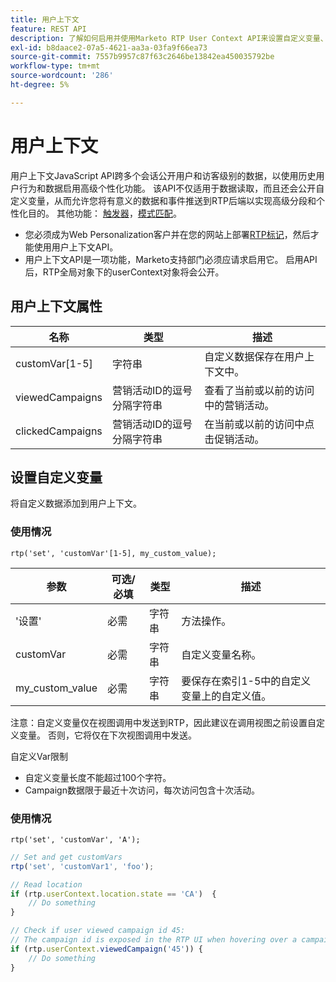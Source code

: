 ```yaml
---
title: 用户上下文
feature: REST API
description: 了解如何启用并使用Marketo RTP User Context API来设置自定义变量、跨访问读取用户数据以及跟踪查看和单击的营销活动。
exl-id: b8daace2-07a5-4621-aa3a-03fa9f66ea73
source-git-commit: 7557b9957c87f63c2646be13842ea450035792be
workflow-type: tm+mt
source-wordcount: '286'
ht-degree: 5%

---
```


# 用户上下文

用户上下文JavaScript API跨多个会话公开用户和访客级别的数据，以使用历史用户行为和数据启用高级个性化功能。 该API不仅适用于数据读取，而且还会公开自定义变量，从而允许您将有意义的数据和事件推送到RTP后端以实现高级分段和个性化目的。 其他功能： [触发器](../javascript-api/triggers.md)，[模式匹配](../javascript-api/pattern-match.md)。

- 您必须成为Web Personalization客户并在您的网站上部署[RTP标记](https://experienceleague.adobe.com/zh-hans/docs/marketo/using/product-docs/web-personalization/rtp-tag-implementation/deploy-the-rtp-javascript)，然后才能使用用户上下文API。
- 用户上下文API是一项功能，Marketo支持部门必须应请求启用它。 启用API后，RTP全局对象下的userContext对象将会公开。

## 用户上下文属性

| 名称 | 类型 | 描述 |
|------------------|-------------|------|
| customVar[1-5] | 字符串 | 自定义数据保存在用户上下文中。 |
| viewedCampaigns | 营销活动ID的逗号分隔字符串 | 查看了当前或以前的访问中的营销活动。 |
| clickedCampaigns | 营销活动ID的逗号分隔字符串 | 在当前或以前的访问中点击促销活动。 |

## 设置自定义变量

将自定义数据添加到用户上下文。

### 使用情况

`rtp('set', 'customVar'[1-5], my_custom_value);`

| 参数 | 可选/必填 | 类型 | 描述 |
|-----------------|-------------------|--------|-----------------|
| &#39;设置&#39; | 必需 | 字符串 | 方法操作。 |
| customVar | 必需 | 字符串 | 自定义变量名称。 |
| my_custom_value | 必需 | 字符串 | 要保存在索引1-5中的自定义变量上的自定义值。 |

注意：自定义变量仅在视图调用中发送到RTP，因此建议在调用视图之前设置自定义变量。 否则，它将仅在下次视图调用中发送。

自定义Var限制

- 自定义变量长度不能超过100个字符。
- Campaign数据限于最近十次访问，每次访问包含十次活动。

### 使用情况

`rtp('set', 'customVar', 'A');`

```javascript
// Set and get customVars
rtp('set', 'customVar1', 'foo');

// Read location
if (rtp.userContext.location.state == 'CA')  {
    // Do something
}

// Check if user viewed campaign id 45:
// The campaign id is exposed in the RTP UI when hovering over a campaign name.
if (rtp.userContext.viewedCampaign('45')) {
    // Do something
}
```
